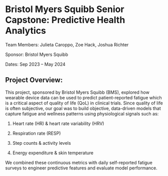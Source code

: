 # Bristol Myers Squibb Senior Capstone: Predictive Health Analytics

Team Members: Julieta Caroppo, Zoe Hack, Joshua Richter

Sponsor: Bristol Myers Squibb

Dates: Sep 2023 – May 2024

## Project Overview:

This project, sponsored by Bristol Myers Squibb (BMS), explored how wearable device data can be used to predict patient-reported fatigue which is a critical aspect of quality of life (QoL) in clinical trials.
Since quality of life is often subjective, our goal was to build objective, data-driven models that capture fatigue and wellness patterns using physiological signals such as: 

1. Heart rate (HR) & heart rate variability (HRV)

2.  Respiration rate (RESP)

3. Step counts & activity levels

4. Energy expenditure & skin temperature

We combined these continuous metrics with daily self-reported fatigue surveys to engineer predictive features and evaluate model performance.
